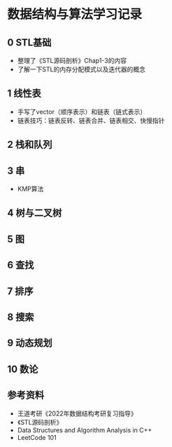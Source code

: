 # 数据结构与算法学习记录
## 0 STL基础
- 整理了《STL源码剖析》Chap1-3的内容
- 了解一下STL的内存分配模式以及迭代器的概念
## 1 线性表

- 手写了vector（顺序表示）和链表（链式表示）
- 链表技巧：链表反转、链表合并、链表相交、快慢指针

## 2 栈和队列
## 3 串

- KMP算法

## 4 树与二叉树
## 5 图
## 6 查找
## 7 排序

## 8 搜索

## 9 动态规划

## 10 数论

## 参考资料
- 王道考研《2022年数据结构考研复习指导》
- 《STL源码剖析》
- Data Structures and Algorithm Analysis in C++
- LeetCode 101
